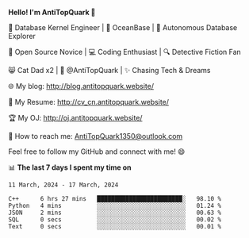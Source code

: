 
**Hello! I'm AntiTopQuark 👋**

🔧 Database Kernel Engineer | 🌊 OceanBase | 🤖 Autonomous Database Explorer

🌱 Open Source Novice | 💻 Coding Enthusiast | 🔍 Detective Fiction Fan

😸 Cat Dad x2 | 🎉 @AntiTopQuark | ✨ Chasing Tech & Dreams

🌐 My blog: http://blog.antitopquark.website/

📄 My Resume: http://cv_cn.antitopquark.website/

🏆 My OJ: http://oj.antitopquark.website/

📧 How to reach me: AntiTopQuark1350@outlook.com

Feel free to follow my GitHub and connect with me! 😄

📊 **The last 7 days I spent my time on** 

<!--START_SECTION:waka-->
```text
11 March, 2024 - 17 March, 2024

C++      6 hrs 27 mins   ████████████████████████░   98.10 % 
Python   4 mins          ░░░░░░░░░░░░░░░░░░░░░░░░░   01.24 % 
JSON     2 mins          ░░░░░░░░░░░░░░░░░░░░░░░░░   00.63 % 
SQL      0 secs          ░░░░░░░░░░░░░░░░░░░░░░░░░   00.02 % 
Text     0 secs          ░░░░░░░░░░░░░░░░░░░░░░░░░   00.01 %
```
<!--END_SECTION:waka-->


